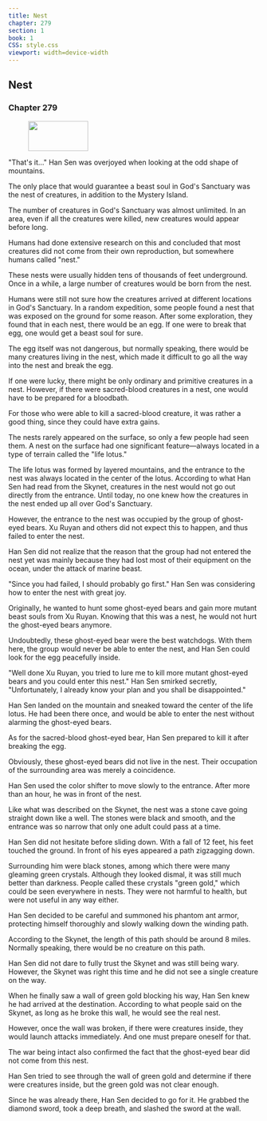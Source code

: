 ```yaml
---
title: Nest
chapter: 279
section: 1
book: 1
CSS: style.css
viewport: width=device-width
---
```


## Nest

### Chapter 279

<figure>
	<img src="../Images/gem.gif" alt="" id="gem" width="120" height="60" />
</figure>

"That's it…" Han Sen was overjoyed when looking at the odd shape of mountains.

The only place that would guarantee a beast soul in God's Sanctuary was the nest of creatures, in addition to the Mystery Island.

The number of creatures in God's Sanctuary was almost unlimited. In an area, even if all the creatures were killed, new creatures would appear before long.

Humans had done extensive research on this and concluded that most creatures did not come from their own reproduction, but somewhere humans called "nest."

These nests were usually hidden tens of thousands of feet underground. Once in a while, a large number of creatures would be born from the nest.

Humans were still not sure how the creatures arrived at different locations in God's Sanctuary. In a random expedition, some people found a nest that was exposed on the ground for some reason. After some exploration, they found that in each nest, there would be an egg. If one were to break that egg, one would get a beast soul for sure.

The egg itself was not dangerous, but normally speaking, there would be many creatures living in the nest, which made it difficult to go all the way into the nest and break the egg.

If one were lucky, there might be only ordinary and primitive creatures in a nest. However, if there were sacred-blood creatures in a nest, one would have to be prepared for a bloodbath.

For those who were able to kill a sacred-blood creature, it was rather a good thing, since they could have extra gains.

The nests rarely appeared on the surface, so only a few people had seen them. A nest on the surface had one significant feature—always located in a type of terrain called the "life lotus."

The life lotus was formed by layered mountains, and the entrance to the nest was always located in the center of the lotus. According to what Han Sen had read from the Skynet, creatures in the nest would not go out directly from the entrance. Until today, no one knew how the creatures in the nest ended up all over God's Sanctuary.

However, the entrance to the nest was occupied by the group of ghost-eyed bears. Xu Ruyan and others did not expect this to happen, and thus failed to enter the nest.

Han Sen did not realize that the reason that the group had not entered the nest yet was mainly because they had lost most of their equipment on the ocean, under the attack of marine beast.

"Since you had failed, I should probably go first." Han Sen was considering how to enter the nest with great joy.

Originally, he wanted to hunt some ghost-eyed bears and gain more mutant beast souls from Xu Ruyan. Knowing that this was a nest, he would not hurt the ghost-eyed bears anymore.

Undoubtedly, these ghost-eyed bear were the best watchdogs. With them here, the group would never be able to enter the nest, and Han Sen could look for the egg peacefully inside.

"Well done Xu Ruyan, you tried to lure me to kill more mutant ghost-eyed bears and you could enter this nest." Han Sen smirked secretly, "Unfortunately, I already know your plan and you shall be disappointed."

Han Sen landed on the mountain and sneaked toward the center of the life lotus. He had been there once, and would be able to enter the nest without alarming the ghost-eyed bears.

As for the sacred-blood ghost-eyed bear, Han Sen prepared to kill it after breaking the egg.

Obviously, these ghost-eyed bears did not live in the nest. Their occupation of the surrounding area was merely a coincidence.

Han Sen used the color shifter to move slowly to the entrance. After more than an hour, he was in front of the nest.

Like what was described on the Skynet, the nest was a stone cave going straight down like a well. The stones were black and smooth, and the entrance was so narrow that only one adult could pass at a time.

Han Sen did not hesitate before sliding down. With a fall of 12 feet, his feet touched the ground. In front of his eyes appeared a path zigzagging down.

Surrounding him were black stones, among which there were many gleaming green crystals. Although they looked dismal, it was still much better than darkness. People called these crystals "green gold," which could be seen everywhere in nests. They were not harmful to health, but were not useful in any way either.

Han Sen decided to be careful and summoned his phantom ant armor, protecting himself thoroughly and slowly walking down the winding path.

According to the Skynet, the length of this path should be around 8 miles. Normally speaking, there would be no creature on this path.

Han Sen did not dare to fully trust the Skynet and was still being wary. However, the Skynet was right this time and he did not see a single creature on the way.

When he finally saw a wall of green gold blocking his way, Han Sen knew he had arrived at the destination. According to what people said on the Skynet, as long as he broke this wall, he would see the real nest.

However, once the wall was broken, if there were creatures inside, they would launch attacks immediately. And one must prepare oneself for that.

The war being intact also confirmed the fact that the ghost-eyed bear did not come from this nest.

Han Sen tried to see through the wall of green gold and determine if there were creatures inside, but the green gold was not clear enough.

Since he was already there, Han Sen decided to go for it. He grabbed the diamond sword, took a deep breath, and slashed the sword at the wall.